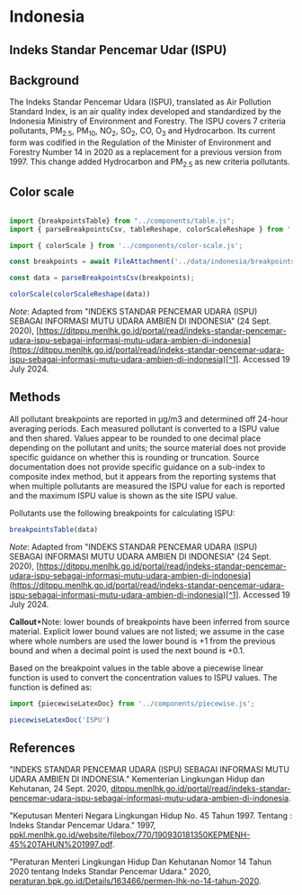 # Indonesia

## Indeks Standar Pencemar Udar (ISPU)

## Background

The Indeks Standar Pencemar Udara (ISPU), translated as Air Pollution Standard Index, is an air quality index developed and standardized by the Indonesia Ministry of Environment and Forestry. The ISPU covers 7 criteria pollutants, PM<sub>2.5</sub>, PM<sub>10</sub>, NO<sub>2</sub>, SO<sub>2</sub>, CO, O<sub>3</sub> and Hydrocarbon. Its current form was codified in the Regulation of the Minister of Environment and Forestry Number 14 in 2020 as a replacement for a previous version from 1997. This change added Hydrocarbon and PM<sub>2.5</sub> as new criteria pollutants.

## Color scale

```js

import {breakpointsTable} from "../components/table.js";
import { parseBreakpointsCsv, tableReshape, colorScaleReshape } from '../utils/utils.js';

```

```js
import { colorScale } from '../components/color-scale.js';
```

```js
const breakpoints = await FileAttachment('../data/indonesia/breakpoints.csv').text();

const data = parseBreakpointsCsv(breakpoints);
```

```js
colorScale(colorScaleReshape(data))
```
_Note_: Adapted from "INDEKS STANDAR PENCEMAR UDARA (ISPU) SEBAGAI INFORMASI MUTU UDARA AMBIEN DI INDONESIA" (24 Sept. 2020), [https://ditppu.menlhk.go.id/portal/read/indeks-standar-pencemar-udara-ispu-sebagai-informasi-mutu-udara-ambien-di-indonesia](https://ditppu.menlhk.go.id/portal/read/indeks-standar-pencemar-udara-ispu-sebagai-informasi-mutu-udara-ambien-di-indonesia)[^1]. Accessed 19 July 2024. 

## Methods

All pollutant breakpoints are reported in µg/m3 and determined off 24-hour averaging periods. Each measured pollutant is converted to a ISPU value and then shared. Values appear to be rounded to one decimal place depending on the pollutant and units; the source material does not provide specific guidance on whether this is rounding or truncation. Source documentation does not provide specific guidance on a sub-index to composite index method, but it appears from the reporting systems that when multiple pollutants are measured the ISPU value for each is reported and the maximum ISPU value is shown as the site ISPU value. 

Pollutants use the following breakpoints for calculating ISPU:


```js
breakpointsTable(data)
```
_Note_: Adapted from "INDEKS STANDAR PENCEMAR UDARA (ISPU) SEBAGAI INFORMASI MUTU UDARA AMBIEN DI INDONESIA" (24 Sept. 2020), [https://ditppu.menlhk.go.id/portal/read/indeks-standar-pencemar-udara-ispu-sebagai-informasi-mutu-udara-ambien-di-indonesia](https://ditppu.menlhk.go.id/portal/read/indeks-standar-pencemar-udara-ispu-sebagai-informasi-mutu-udara-ambien-di-indonesia)[^1]. Accessed 19 July 2024. 

**Callout***Note: lower bounds of breakpoints have been inferred from source material. Explicit lower bound values are not listed; we  assume in the case where whole numbers are used the lower bound is +1 from the previous bound and when a decimal point is used the next bound is +0.1.

Based on the breakpoint values in the table above a piecewise linear function is used to convert the concentration values to ISPU values. The function is defined as:


```js
import {piecewiseLatexDoc} from '../components/piecewise.js';
```

```js
piecewiseLatexDoc('ISPU')

```

## References

[^1]: [https://ditppu.menlhk.go.id/portal/read/indeks-standar-pencemar-udara-ispu-sebagai-informasi-mutu-udara-ambien-di-indonesia](https://ditppu.menlhk.go.id/portal/read/indeks-standar-pencemar-udara-ispu-sebagai-informasi-mutu-udara-ambien-di-indonesia)

"INDEKS STANDAR PENCEMAR UDARA (ISPU) SEBAGAI INFORMASI MUTU UDARA AMBIEN DI INDONESIA." Kementerian Lingkungan Hidup dan Kehutanan, 24 Sept. 2020, [ditppu.menlhk.go.id/portal/read/indeks-standar-pencemar-udara-ispu-sebagai-informasi-mutu-udara-ambien-di-indonesia](https://ditppu.menlhk.go.id/portal/read/indeks-standar-pencemar-udara-ispu-sebagai-informasi-mutu-udara-ambien-di-indonesia). 

"Keputusan Menteri Negara Lingkungan Hidup No. 45 Tahun 1997. Tentang : Indeks Standar Pencemar Udara." 1997, [ppkl.menlhk.go.id/website/filebox/770/190930181350KEPMENH-45%20TAHUN%201997.pdf](https://ppkl.menlhk.go.id/website/filebox/770/190930181350KEPMENH-45%20TAHUN%201997.pdf). 

"Peraturan Menteri Lingkungan Hidup Dan Kehutanan Nomor 14 Tahun 2020 tentang Indeks Standar Pencemar Udara." 2020, [peraturan.bpk.go.id/Details/163466/permen-lhk-no-14-tahun-2020](https://peraturan.bpk.go.id/Details/163466/permen-lhk-no-14-tahun-2020). 


